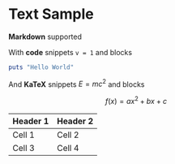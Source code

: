 # Text Sample

**Markdown** supported

With **code** snippets `v = 1` and blocks

```Ruby
puts "Hello World"
```

And **KaTeX** snippets $E=mc^2$ and blocks

$$f(x) = ax^2 + bx + c$$

Header 1 | Header 2
-------- | --------
Cell 1   | Cell 2
Cell 3   | Cell 4
